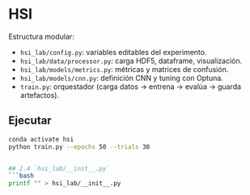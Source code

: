 # HSI

Estructura modular:
- `hsi_lab/config.py`: variables editables del experimento.
- `hsi_lab/data/processor.py`: carga HDF5, dataframe, visualización.
- `hsi_lab/models/metrics.py`: métricas y matrices de confusión.
- `hsi_lab/models/cnn.py`: definición CNN y tuning con Optuna.
- `train.py`: orquestador (carga datos → entrena → evalúa → guarda artefactos).

## Ejecutar
```bash
conda activate hsi
python train.py --epochs 50 --trials 30


## 2.4 `hsi_lab/__init__.py`
```bash
printf "" > hsi_lab/__init__.py
